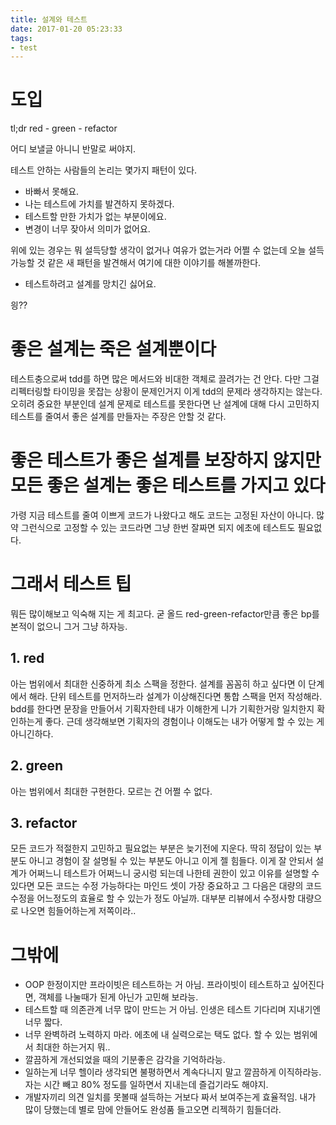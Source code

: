 ```yaml
---
title: 설계와 테스트
date: 2017-01-20 05:23:33
tags:
- test
---
```


# 도입

tl;dr red - green - refactor

어디 보낼글 아니니 반말로 써야지.

테스트 안하는 사람들의 논리는 몇가지 패턴이 있다.

- 바빠서 못해요.
- 나는 테스트에 가치를 발견하지 못하겠다.
- 테스트할 만한 가치가 없는 부분이에요.
- 변경이 너무 잦아서 의미가 없어요.

위에 있는 경우는 뭐 설득당할 생각이 없거나 여유가 없는거라 어쩔 수 없는데 오늘
설득 가능할 것 같은 새 패턴을 발견해서 여기에 대한 이야기를 해볼까한다.

- 테스트하려고 설계를 망치긴 싫어요.

읭??

# 좋은 설계는 죽은 설계뿐이다

테스트충으로써 tdd를 하면 많은 메서드와 비대한 객체로 끌려가는 건 안다. 다만
그걸 리펙터링할 타이밍을 못잡는 상황이 문제인거지 이게 tdd의 문제라 생각하지는
않는다. 오히려 중요한 부분인데 설계 문제로 테스트를 못한다면 난 설계에 대해
다시 고민하지 테스트를 줄여서 좋은 설계를 만들자는 주장은 안할 것 같다.

# 좋은 테스트가 좋은 설계를 보장하지 않지만 모든 좋은 설계는 좋은 테스트를 가지고 있다

가령 지금 테스트를 줄여 이쁘게 코드가 나왔다고 해도 코드는 고정된 자산이 아니다.
많약 그런식으로 고정할 수 있는 코드라면 그냥 한번 잘짜면 되지 에초에 테스트도
필요없다.

# 그래서 테스트 팁

뭐든 많이해보고 익숙해 지는 게 최고다. 굳 올드 red-green-refactor만큼 좋은 bp를
본적이 없으니 그거 그냥 하자능.

## 1. red

아는 범위에서 최대한 신중하게 최소 스팩을 정한다. 설계를 꼼꼼히 하고 싶다면 이
단계에서 해라. 단위 테스트를 먼저하느라 설계가 이상해진다면 통합 스팩을 먼저
작성해라. bdd를 한다면 문장을 만들어서 기획자한테 내가 이해한게 니가 기획한거랑
일치한지 확인하는게 좋다. 근데 생각해보면 기획자의 경험이나 이해도는 내가 어떻게
할 수 있는 게 아니긴하다.

## 2. green

아는 범위에서 최대한 구현한다. 모르는 건 어쩔 수 없다.

## 3. refactor

모든 코드가 적절한지 고민하고 필요없는 부분은 늦기전에 지운다. 딱히 정답이 있는
부분도 아니고 경험이 잘 설명될 수 있는 부분도 아니고 이게 젤 힘들다.
이게 잘 안되서 설계가 어쩌느니 테스트가 어쩌느니 궁시렁 되는데 나한테 권한이
있고 이유를 설명할 수 있다면 모든 코드는 수정 가능하다는 마인드 셋이 가장
중요하고 그 다음은 대량의 코드 수정을 어느정도의 효율로 할 수 있는가 정도
아닐까. 대부분 리뷰에서 수정사항 대량으로 나오면 힘들어하는게 저쪽이라..

# 그밖에

- OOP 한정이지만 프라이빗은 테스트하는 거 아님.
  프라이빗이 테스트하고 싶어진다면, 객체를 나눌때가 된게 아닌가 고민해 보라능.
- 테스트할 때 의존관계 너무 많이 만드는 거 아님. 인생은 테스트 기다리며 지내기엔
  너무 짧다.
- 너무 완벽하려 노력하지 마라. 에초에 내 실력으로는 택도 없다. 할 수 있는
  범위에서 최대한 하는거지 뭐..
- 깔끔하게 개선되었을 때의 기분좋은 감각을 기억하라능.
- 일하는게 너무 헬이라 생각되면 불평하면서 계속다니지 말고 깔끔하게 이직하라능.
  자는 시간 빼고 80% 정도를 일하면서 지내는데 즐겁기라도 해야지.
- 개발자끼리 의견 일치를 못볼때 설득하는 거보다 짜서 보여주는게 효율적임.
  내가 많이 당했는데 별로 맘에 안들어도 완성품 들고오면 리젝하기 힘들더라.
